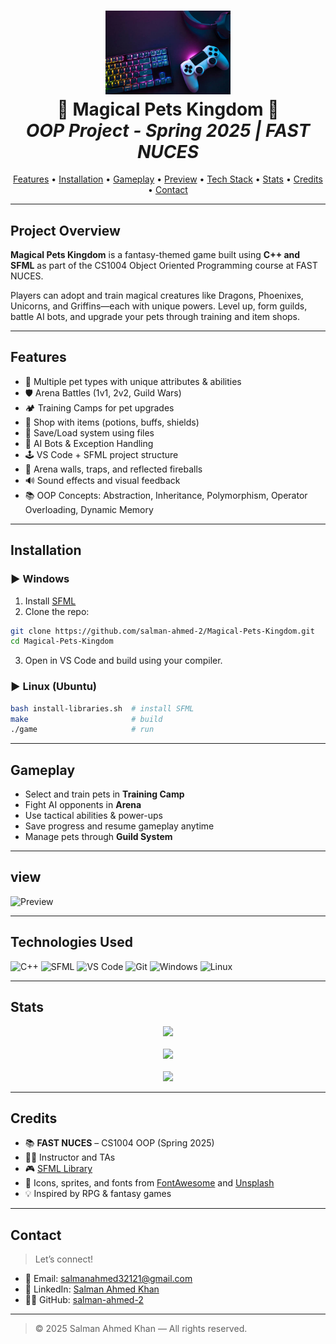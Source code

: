 <h1 align="center">
  <img src="mainpet.jpg" width="200" alt="Salman Ahmed">
  <br>
  <b>🐉 Magical Pets Kingdom 🦄</b>
  <br>
  <i>OOP Project - Spring 2025 | FAST NUCES</i>
</h1>

<p align="center">
  <a href="#features">Features</a> •
  <a href="#installation">Installation</a> •
  <a href="#gameplay">Gameplay</a> •
  <a href="#view">Preview</a> •
  <a href="#technologies-used">Tech Stack</a> •
  <a href="#stats">Stats</a> •
  <a href="#credits">Credits</a> •
  <a href="#contact">Contact</a>
</p>

---

##  Project Overview

**Magical Pets Kingdom** is a fantasy-themed game built using **C++ and SFML** as part of the CS1004 Object Oriented Programming course at FAST NUCES.

Players can adopt and train magical creatures like Dragons, Phoenixes, Unicorns, and Griffins—each with unique powers. Level up, form guilds, battle AI bots, and upgrade your pets through training and item shops.

---

##  Features

- 🐲 Multiple pet types with unique attributes & abilities
- 🛡️ Arena Battles (1v1, 2v2, Guild Wars)
- 🏕️ Training Camps for pet upgrades
- 🧪 Shop with items (potions, buffs, shields)
- 💾 Save/Load system using files
- 🧠 AI Bots & Exception Handling
- 🕹️ VS Code + SFML project structure
- 🧱 Arena walls, traps, and reflected fireballs
- 🔊 Sound effects and visual feedback
- 📚 OOP Concepts: Abstraction, Inheritance, Polymorphism, Operator Overloading, Dynamic Memory

---

##  Installation

### ▶️ Windows
1. Install [SFML](https://www.sfml-dev.org/download.php)
2. Clone the repo:
```bash
git clone https://github.com/salman-ahmed-2/Magical-Pets-Kingdom.git
cd Magical-Pets-Kingdom
```
3. Open in VS Code and build using your compiler.

### ▶️ Linux (Ubuntu)
```bash
bash install-libraries.sh  # install SFML
make                       # build
./game                     # run
```

---

##  Gameplay

- Select and train pets in **Training Camp**
- Fight AI opponents in **Arena**
- Use tactical abilities & power-ups
- Save progress and resume gameplay anytime
- Manage pets through **Guild System**

---

## view



![Preview](pet.gif)

---

##  Technologies Used

![C++](https://img.shields.io/badge/C%2B%2B-00599C?style=flat&logo=c%2B%2B&logoColor=white)
![SFML](https://img.shields.io/badge/SFML-Graphics%20Library-green)
![VS Code](https://img.shields.io/badge/IDE-VSCode-blue)
![Git](https://img.shields.io/badge/Git-VersionControl-red)
![Windows](https://img.shields.io/badge/OS-Windows-lightgrey)
![Linux](https://img.shields.io/badge/OS-Linux-lightgrey)

---

##  Stats

<p align="center">
  <img src="https://github-readme-streak-stats.herokuapp.com/?user=salman-ahmed-2&theme=dark&hide_border=true" />
  <br><br>
  <img src="https://github-readme-stats.vercel.app/api?username=salman-ahmed-2&show_icons=true&theme=dark&hide_border=true" />
  <br><br>
  <img src="https://github-readme-stats.vercel.app/api/top-langs/?username=salman-ahmed-2&layout=compact&theme=dark&hide_border=true" />
</p>

---

##  Credits

- 📚 **FAST NUCES** – CS1004 OOP (Spring 2025)
- 🧑‍🏫 Instructor and TAs
- 🎮 [SFML Library](https://www.sfml-dev.org/)
- 🎨 Icons, sprites, and fonts from [FontAwesome](https://fontawesome.com/) and [Unsplash](https://unsplash.com/)
- 💡 Inspired by RPG & fantasy games

---

##  Contact

> Let’s connect!

- 📧 Email: [salmanahmed32121@gmail.com](mailto:salmanahmed32121@gmail.com)  
- 💼 LinkedIn: [Salman Ahmed Khan](https://www.linkedin.com/in/salman-ahmed-khan-843240226)  
- 🧑‍💻 GitHub: [salman-ahmed-2](https://github.com/salman-ahmed-2)

---

> © 2025 Salman Ahmed Khan — All rights reserved.

